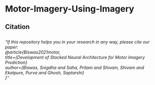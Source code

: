 <h1>Motor-Imagery-Using-Imagery</h1>
<h2>Citation<h2/>
  <h6>"If this repository helps you in your research in any way, please cite our paper:</br>
  @article{Biswas2021motor,</br>
  title={Development of Stacked Neural Architecture for Motor Imagery Prediction}</br>
  author={Biswas, Snigdha and Saha, Pritam and Shivam, Shivam and Ekatpure, Purva and Ghosh, Saptarshi}</br>
  }"
</h6>


